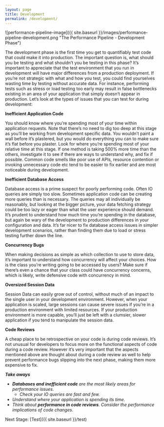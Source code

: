 ```yaml
---
layout: page
title: Development
permalink: /development/
---
```


![performance-pipeline-image]({{ site.baseurl }}/images/performance-pipeline-development.png "The Performance Pipeline - Development Phase")

The development phase is the first time you get to quantifiably test code that could make it into production. The important question is, what should you be testing and what shouldn’t you be testing in this phase? It’s important to appreciate that the test environment that you run in development will have major differences from a production deployment. If you’re not strategic with what and how you test, you could find yourselves wasting time by testing without accurate data. For instance, performing tests such as stress or load testing too early may result in false bottlenecks existing in an area of your application that simply doesn’t appear in production. Let’s look at the types of issues that you can test for during development:

**Inefficient Application Code**

You should know where you’re spending most of your time within application requests. Note that there’s no need to dig too deep at this stage as you’ll be working from development specific data. You wouldn’t paint a wall before it’s plastered, but you would do everything you can to make sure it’s flat before you plaster. Look for where you’re spending most of your relative time at this stage. If one method is taking 500% more time than the others, investigate it to see if there are ways to understand why, and fix if possible. Common code smells like poor use of APIs, resource contention or invoking unnecessary code etc tend to be easier to fix earlier and are most noticeable during development.

**Inefficient Database Access**

Database access is a prime suspect for poorly performing code. Often IO queries are simply too slow. Sometimes application code can be creating more queries than is necessary. The queries may all individually be reasonably, but looking at the bigger picture, your data fetching strategy could be too lazy or eager than what the user experience should demand. It’s prudent to understand how much time you’re spending in the database, but again be wary of the development to production differences in your configuration and data. It’s far nicer to fix database access issues in simpler development scenarios, rather than finding them due to load or stress testing further down the line.

**Concurrency Bugs**

When making decisions as simple as which collection to use to store data, it’s important to understand how concurrency will affect your choices. How is the class you’re writing going to be accessed by users? Make sure if there’s even a chance that your class could have concurrency concerns, which is likely, write defensive code with concurrency in mind. 

**Oversized Session Data**

Session Data can easily grow out of control, without much of an impact to the single user in your development environment. However, when your application is scaled, large sessions can cause severe issues if you’re in a production environment with limited resources. If your production environment is more capable, you’ll just be left with a clumsier, slower application if you tend to  manipulate the session data. 

**Code Reviews**

A cheap place to be retrospective on your code is during code reviews. It’s not unusual for developers to focus more on the functional aspects of code during a code review. However it’s very important that the aspects mentioned above are thought about during a code review as well to help prevent performance bugs slipping into the next phase, making them more expensive to fix.

_**Take aways**_
- _**Databases and inefficient code** are the most likely areas for performance issues._
  - _Check your IO queries are fast and few._
- _Understand where your application is spending its time._
- _Think about **performance in code reviews**. Consider the performance implications of code changes._

Next Stage: [Test]({{ site.baseurl }}/test)
